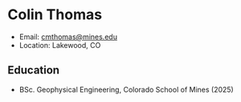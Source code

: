# Colin Thomas
- Email: cmthomas@mines.edu
- Location: Lakewood, CO

## Education
- BSc. Geophysical Engineering, Colorado School of Mines (2025)
